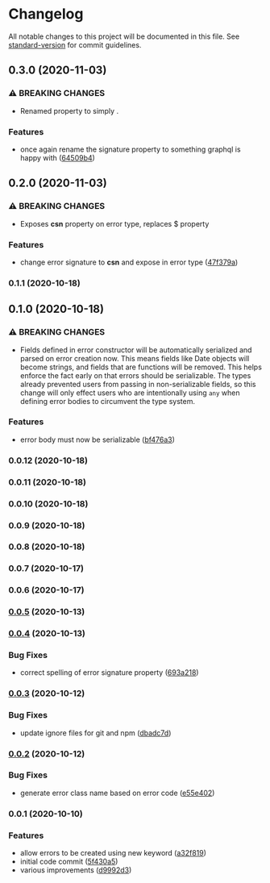 # Changelog

All notable changes to this project will be documented in this file. See [standard-version](https://github.com/conventional-changelog/standard-version) for commit guidelines.

## 0.3.0 (2020-11-03)


### ⚠ BREAKING CHANGES

* Renamed  property to simply .

### Features

* once again rename the signature property to something graphql is happy with ([64509b4](https://github.com/codeandcats/computer-says-no/commit/64509b45d835eb96fe0e75d25489b0f9c4e218a0))

## 0.2.0 (2020-11-03)


### ⚠ BREAKING CHANGES

* Exposes __csn__ property on error type, replaces $ property

### Features

* change error signature to __csn__ and expose in error type ([47f379a](https://github.com/codeandcats/computer-says-no/commit/47f379afbb466caa72251cc886c5d35fc3072d70))

### 0.1.1 (2020-10-18)

## 0.1.0 (2020-10-18)


### ⚠ BREAKING CHANGES

* Fields defined in error constructor will be automatically serialized and parsed
on error creation now. This means fields like Date objects will become strings, and fields
that are functions will be removed. This helps enforce the fact early on that errors should
be serializable. The types already prevented users from passing in non-serializable fields, so
this change will only effect users who are intentionally using `any` when defining error bodies
to circumvent the type system.

### Features

* error body must now be serializable ([bf476a3](https://github.com/codeandcats/computer-says-no/commit/bf476a3a95bd8b0c09113c73cd1f69be366492f4))

### 0.0.12 (2020-10-18)

### 0.0.11 (2020-10-18)

### 0.0.10 (2020-10-18)

### 0.0.9 (2020-10-18)

### 0.0.8 (2020-10-18)

### 0.0.7 (2020-10-17)

### 0.0.6 (2020-10-17)

### [0.0.5](https://github.com/codeandcats/computer-says-no/compare/v0.0.4...v0.0.5) (2020-10-13)

### [0.0.4](https://github.com/codeandcats/computer-says-no/compare/v0.0.3...v0.0.4) (2020-10-13)


### Bug Fixes

* correct spelling of error signature property ([693a218](https://github.com/codeandcats/computer-says-no/commit/693a2180a732d2f3f8e6720c3b5acead5bf48df8))

### [0.0.3](https://github.com/codeandcats/computer-says-no/compare/v0.0.2...v0.0.3) (2020-10-12)


### Bug Fixes

* update ignore files for git and npm ([dbadc7d](https://github.com/codeandcats/computer-says-no/commit/dbadc7d084707d775ea870397e1bc48f3ac5424a))

### [0.0.2](https://github.com/codeandcats/computer-says-no/compare/v0.0.1...v0.0.2) (2020-10-12)


### Bug Fixes

* generate error class name based on error code ([e55e402](https://github.com/codeandcats/computer-says-no/commit/e55e4027ae693a09f62b3704fd4bf3c8d1fc192b))

### 0.0.1 (2020-10-10)

### Features

* allow errors to be created using new keyword ([a32f819](https://github.com/codeandcats/computer-says-no/commit/a32f819a0b617de43421d46f4b27084651419db8))
* initial code commit ([5f430a5](https://github.com/codeandcats/computer-says-no/commit/5f430a594f9a5b3166c38a9abaa26ed559cd70c2))
* various improvements ([d9992d3](https://github.com/codeandcats/computer-says-no/commit/d9992d376689238f5bcae5171ad80248288723f4))

